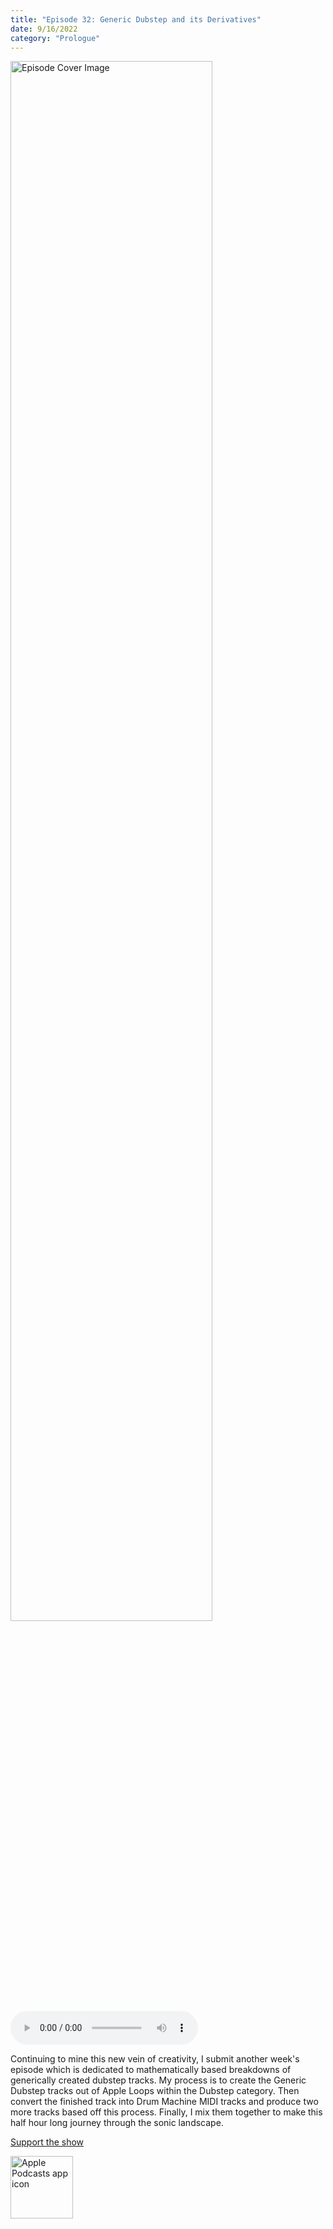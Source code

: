 ```yaml
---
title: "Episode 32: Generic Dubstep and its Derivatives"
date: 9/16/2022
category: "Prologue"
---
```

<img src="https://artwork.captivate.fm/cc450a27-9a41-4d9f-a91e-95b7d1c9434a/60854458c4d1acdf4e1c2f79c4137142d85d78e379bdafbd69bd34c85f5819ad.jpg" alt="Episode Cover Image" width=80%/>
<audio controls>
  <source src="https://podcasts.captivate.fm/media/2d670a74-fa70-4c40-9f40-e465f54b83f8/11333737-episode-32-generic-dubstep-and-its-derivatives.mp3" type="audio/mpeg">
  Your browser does not support the audio element.
</audio>

<p>Continuing to mine this new vein of creativity, I submit another week&apos;s episode which is dedicated to mathematically based breakdowns of generically created dubstep tracks. My process is to create the Generic Dubstep tracks out of Apple Loops within the Dubstep category. Then convert the finished track into Drum Machine MIDI tracks and produce two more tracks based off this process. Finally, I mix them together to make this half hour long journey through the sonic landscape.</p><a rel="payment" href="https://www.paypal.com/donate/?hosted_button_id=WX3GRUK5BHJLS">Support the show</a>

<a href="https://podcasts.apple.com/us/podcast/living-room-music/id1608791560?tscg=30200&itsct=podcast_box_appicon&ls=1&mttnsubad=1608791560" style="display: inline-block;"><img src="https://toolbox.marketingtools.apple.com/api/v2/badges/app-icon-podcasts/standard/en-us" alt="Apple Podcasts app icon" style="width: 100px; height: 100px; vertical-align: middle; object-fit: contain;" /></a>
    